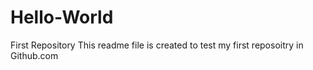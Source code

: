 # Hello-World
First Repository
This readme file is created to test my first reposoitry in Github.com 
